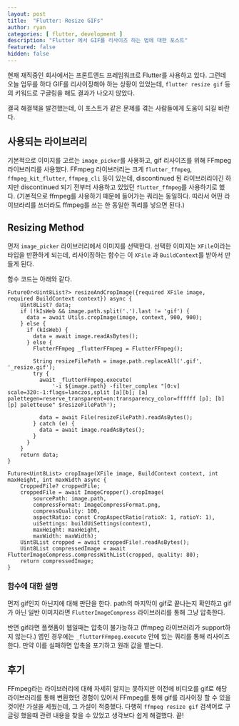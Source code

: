 ```yaml
---
layout: post
title:  "Flutter: Resize GIFs"
author: ryan
categories: [ flutter, development ]
description: "Flutter 에서 GIF를 리사이즈 하는 법에 대한 포스트"
featured: false
hidden: false
--- 
```


현재 재직중인 회사에서는 프론트엔드 프레임워크로 Flutter를 사용하고 있다.
그런데 오늘 업무를 하다 GIF를 리사이징해야 하는 상황이 있었는데, `flutter resize gif` 등의 키워드로 구글링을 해도 결과가 나오지 않았다.

결국 해결책을 발견했는데, 이 포스트가 같은 문제를 겪는 사람들에게 도움이 되길 바란다.

## 사용되는 라이브러리
기본적으로 이미지를 고르는 `image_picker`를 사용하고, gif 리사이즈를 위해 FFmpeg 라이브러리를 사용했다.
FFmpeg 라이브러리는 크게 `flutter_ffmpeg`, `ffmpeg_kit_flutter`, `ffmpeg_cli` 등이 있는데, discontinued 된 라이브러리이긴 하지만 discontinued 되기 전부터 사용하고 있었던 `flutter_ffmpeg`를 사용하기로 했다. (기본적으로 ffmpeg를 사용하기 때문에 들어가는 쿼리는 동일하다. 따라서 어떤 라이브라리를 쓰더라도 ffmpeg를 쓰는 한 동일한 쿼리를 넣으면 된다.)

## Resizing Method
먼저 `image_picker` 라이브러리에서 이미지를 선택한다. 선택한 이미지는 `XFile`이라는 타입을 반환하게 되는데, 리사이징하는 함수는 이 `XFile` 과 `BuildContext`를 받아서 만들게 된다.

함수 코드는 아래와 같다.

```
FutureOr<Uint8List?> resizeAndCropImage({required XFile image, required BuildContext context}) async {
    Uint8List? data;
    if (!kIsWeb && image.path.split('.').last != 'gif') {
      data = await Utils.cropImage(image, context, 900, 900);
    } else {
      if (kIsWeb) {
        data = await image.readAsBytes();
      } else {
        FlutterFFmpeg _flutterFFmpeg = FlutterFFmpeg();

        String resizeFilePath = image.path.replaceAll('.gif', '_resize.gif');
        try {
          await _flutterFFmpeg.execute(
              '-i ${image.path} -filter_complex "[0:v] scale=320:-1:flags=lanczos,split [a][b]; [a] palettegen=reserve_transparent=on:transparency_color=ffffff [p]; [b][p] paletteuse" $resizeFilePath');

          data = await File(resizeFilePath).readAsBytes();
        } catch (e) {
          data = await image.readAsBytes();
        }
      }
    }
    return data;
}

Future<Uint8List> cropImage(XFile image, BuildContext context, int maxHeight, int maxWidth async {
    CroppedFile? croppedFile;
    croppedFile = await ImageCropper().cropImage(
        sourcePath: image.path,
        compressFormat: ImageCompressFormat.png,
        compressQuality: 100,
        aspectRatio: const CropAspectRatio(ratioX: 1, ratioY: 1),
        uiSettings: buildUiSettings(context),
        maxHeight: maxHeight,
        maxWidth: maxWidth);
    Uint8List cropped = await croppedFile!.readAsBytes();
    Uint8List compressedImage = await FlutterImageCompress.compressWithList(cropped, quality: 80);
    return compressedImage;
}
```

### 함수에 대한 설명
먼저 gif인지 아닌지에 대해 판단을 한다. path의 마지막이 gif로 끝나는지 확인하고 gif가 아닌 일반 이미지라면 `FlutterImageCompress` 라이브러리를 통해 그냥 압축한다.

반면 gif라면 플랫폼이 웹일때는 압축이 불가능하고 (ffmpeg 라이브러리가 support하지 않는다.) 앱인 경우에는 `_flutterFFmpeg.execute` 안에 있는 쿼리를 통해 리사이즈 한다. 만약 이를 실패하면 압축을 포기하고 원래 값을 뱉는다.

## 후기
FFmpeg라는 라이브러리에 대해 자세히 알지는 못하지만 이전에 비디오를 gif로 해당 라이브러리를 통해 변환했던 경험이 있어서 FFmpeg를 통해 gif를 리사이징 할 수 있을것이란 가설을 세웠는데, 그 가설이 적중했다. 다행히 `ffmpeg resize gif` 검색어로 구글링 했을때 관련 내용을 찾을 수 있었고 생각보다 쉽게 해결했다. 끝!

<!-- 
---
layout: post
title:  "Inception Movie"
author: john
categories: [ Jekyll, tutorial ]
tags: [red, yellow]
image: assets/images/11.jpg
description: "My review of Inception movie. Actors, directing and more."
rating: 4.5
featured: true
hidden: false
beforetoc: "Markdown editor is a very powerful thing. In this article I'm going to show you what you can actually do with it, some tricks and tips while editing your post."
toc: true // 목차를 사용할 것인지
--- 
-->